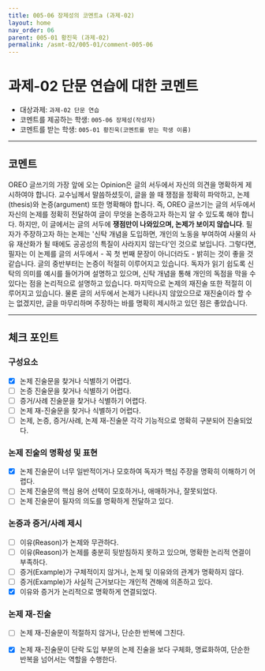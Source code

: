 ```yaml
---
title: 005-06 장제성의 코멘트a (과제-02) 
layout: home
nav_order: 06
parent: 005-01 황진욱 (과제-02)
permalink: /asmt-02/005-01/comment-005-06
---
```


# 과제-02 단문 연습에 대한 코멘트

- 대상과제: `과제-02 단문 연습`
- 코멘트를 제공하는 학생: `005-06 장제성(작성자)` 
- 코멘트를 받는 학생: `005-01 황진욱(코멘트를 받는 학생 이름)` 

---

## 코멘트

OREO 글쓰기의 가장 앞에 오는 Opinion은 글의 서두에서 자신의 의견을 명확하게 제시하여야 합니다. 교수님께서 말씀하셨듯이, 글을 쓸 때 쟁점을 정확히 파악하고, 논제(thesis)와 논증(argument) 또한 명확해야 합니다. 즉, OREO 글쓰기는 글의 서두에서 자신의 논제를 정확히 전달하여 글이 무엇을 논증하고자 하는지 알 수 있도록 해야 합니다.
하지만, 이 글에서는 글의 서두에 **쟁점만이 나와있으며, 논제가 보이지 않습니다**. 필자가 주장하고자 하는 논제는 '신탁 개념을 도입하면, 개인의 노동을 부여하여 사물의 사유 재산화가 될 때에도 공공성의 특질이 사라지지 않는다'인 것으로 보입니다. 그렇다면, 필자는 이 논제를 글의 서두에서 - 꼭 첫 번째 문장이 아니더라도 - 밝히는 것이 좋을 것 같습니다.
글의 중반부터는 논증이 적절히 이루어지고 있습니다. 독자가 읽기 쉽도록 신탁의 의미를 예시를 들어가며 설명하고 있으며, 신탁 개념을 통해 개인의 독점을 막을 수 있다는 점을 논리적으로 설명하고 있습니다.
마지막으로 논제의 재진술 또한 적절히 이루어지고 있습니다. 물론 글의 서두에서 논제가 나타나지 않았으므로 재진술이라 할 수는 없겠지만, 글을 마무리하며 주장하는 바를 명확히 제시하고 있던 점은 좋았습니다.

---

## 체크 포인트

### **구성요소**
- [x] 논제 진술문을 찾거나 식별하기 어렵다.
- [ ] 논증 진술문을 찾거나 식별하기 어렵다.
- [ ] 증거/사례 진술문을 찾거나 식별하기 어렵다.
- [ ] 논제 재-진술문을 찾거나 식별하기 어렵다.
- [ ] 논제, 논증, 증거/사례, 논제 재-진술문 각각 기능적으로 명확히 구분되어 진술되었다.

### **논제 진술의 명확성 및 표현**  
- [x] 논제 진술문이 너무 일반적이거나 모호하여 독자가 핵심 주장을 명확히 이해하기 어렵다.  
- [ ] 논제 진술문의 핵심 용어 선택이 모호하거나, 애매하거나, 잘못되었다.  
- [ ] 논제 진술문이 필자의 의도를 명확하게 전달하고 있다.  

### **논증과 증거/사례 제시**  
- [ ] 이유(Reason)가 논제와 무관하다.
- [ ] 이유(Reason)가 논제를 충분히 뒷받침하지 못하고 있으며, 명확한 논리적 연결이 부족하다.  
- [ ] 증거(Example)가 구체적이지 않거나, 논제 및 이유와의 관계가 명확하지 않다. 
- [ ] 증거(Example)가 사실적 근거보다는 개인적 견해에 의존하고 있다.  
- [x] 이유와 증거가 논리적으로 명확하게 연결되었다.  

### **논제 재-진술**  
- [ ] 논제 재-진술문이 적절하지 않거나, 단순한 반복에 그친다.   
- [x] 논제 재-진술문이 단락 도입 부분의 논제 진술을 보다 구체화, 명료화하여, 단순한 반복을 넘어서는 역할을 수행한다.  

